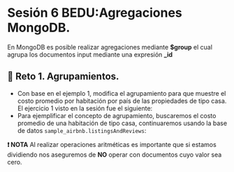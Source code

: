 # Sesión 6 BEDU:Agregaciones MongoDB.
En MongoDB es posible realizar agregaciones mediante **$group** el cual agrupa los documentos input mediante una expresión **_id**

## :pushpin: Reto 1. Agrupamientos. 
- Con base en el ejemplo 1, modifica el agrupamiento para que muestre el costo promedio por habitación por país de las propiedades de tipo casa. El ejercicio 1 visto en la sesión fue el siguiente: 
- Para ejemplificar el concepto de agrupamiento, buscaremos el costo promedio de una habitación de tipo casa, continuaremos usando la base de datos `sample_airbnb.listingsAndReviews`:

**:exclamation: NOTA** Al realizar operaciones aritméticas es importante que si estamos dividiendo nos aseguremos de **NO** operar con documentos cuyo valor sea cero.  


